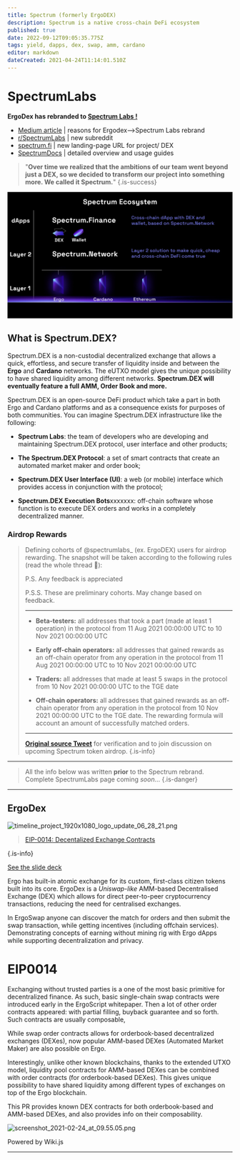 ```yaml
---
title: Spectrum (formerly ErgoDEX)
description: Spectrum is a native cross-chain DeFi ecosystem
published: true
date: 2022-09-12T09:05:35.775Z
tags: yield, dapps, dex, swap, amm, cardano
editor: markdown
dateCreated: 2021-04-24T11:14:01.510Z
---
```


# SpectrumLabs 
**ErgoDex has rebranded to [Spectrum Labs !](https://ergonaut.space/en/dApps/ergodex)**



- [Medium article](https://spectrumlabs.medium.com/now-we-are-spectrum-eaf17a2b65e) | reasons for Ergodex-->Spectrum Labs rebrand  
- [r/SpectrumLabs](https://www.reddit.com/r/SpectrumLabs/) | new subreddit
- [spectrum.fi](https://spectrum.fi/)  | new landing-page URL for project/ DEX
- [SpectrumDocs](https://docs.spectrum.fi/) | detailed overview and usage guides

> "**Over time we realized that the ambitions of our team went beyond just a DEX, so we decided to transform our project into something more. We called it Spectrum.**"
{.is-success}


![spectrumecosystem-from-medium-article.jpeg](/spectrumecosystem-from-medium-article.jpeg)







## **What is Spectrum.DEX?**

Spectrum.DEX is a non-custodial decentralized exchange that allows a quick, effortless, and secure transfer of liquidity inside and between the **Ergo** and **Cardano** networks. The eUTXO model gives the unique possibility to have shared liquidity among different networks. **Spectrum.DEX will eventually feature a full AMM, Order Book and more.**

Spectrum.DEX is an open-source DeFi product which take a part in both Ergo and Cardano platforms and as a consequence exists for purposes of both communities. You can imagine Spectrum.DEX infrastructure like the following:

- **Spectrum Labs**: the team of developers who are developing and maintaining Spectrum.DEX protocol, user interface and other products;

- **The Spectrum.DEX Protocol**: a set of smart contracts that create an automated market maker and order book;

- **Spectrum.DEX User Interface (UI)**: a web (or mobile) interface which provides access in conjunction with the protocol;

- **Spectrum.DEX Execution Bots**xxxxxxx: off-chain software whose function is to execute DEX orders and works in a completely decentralized manner.
### Airdrop Rewards 
> Defining cohorts of @spectrumlabs_ (ex. ErgoDEX) users for airdrop rewarding. The snapshot will be taken according to the following rules (read the whole thread 🧵):
>
>P.S. Any feedback is appreciated
>
>P.S.S. These are preliminary cohorts. May change based on feedback.
>
> ----
>
> - **Beta-testers:** all addresses that took a part (made at least 1 operation) in the protocol from 11 Aug 2021 00:00:00 UTC to 10 Nov 2021 00:00:00 UTC
>
> - **Early off-chain operators:** all addresses that gained rewards as an off-chain operator from any operation in the protocol from 11 Aug 2021 00:00:00 UTC to 10 Nov 2021 00:00:00 UTC
>
> - **Traders:** all addresses that made at least 5 swaps in the protocol from 10 Nov 2021 00:00:00 UTC to the TGE date
>
> - **Off-chain operators:** all addresses that gained rewards as an off-chain operator from any operation in the protocol from 10 Nov 2021 00:00:00 UTC to the TGE date. The rewarding formula will account an amount of successfully matched orders.
>
>--------
>
> **[Original source Tweet](https://twitter.com/_yashablack/status/1563108257325281280?s=20&t=NRt9aVLq7xakVUk6-38oIA)** for verification and to join discussion on upcoming Spectrum token airdrop. 
{.is-info}



_______






> All the info below was written **prior** to the Spectrum rebrand. Complete SpectrumLabs page coming *soon*...
{.is-danger}







_____________

## ErgoDex 

![timeline_project_1920x1080_logo_update_06_28_21.png](/timeline_project_1920x1080_logo_update_06_28_21.png)

> [EIP-0014: Decentalized Exchange Contracts](https://github.com/ergoplatform/eips/pull/27)

{.is-info}

[See the slide deck](https://ergonaut.space/ergodex.pdf)

Ergo has built-in atomic exchange for its custom, first-class citizen tokens built into its core. ErgoDex is a *Uniswap-like* AMM-based Decentralised Exchange (DEX) which allows for direct peer-to-peer cryptocurrency transactions, reducing the need for centralised exchanges.

In ErgoSwap anyone can discover the match for orders and then submit the swap transaction, while getting incentives (including offchain services). Demonstrating concepts of earning without mining rig with Ergo dApps while supporting decentralization and privacy.

# EIP0014

Exchanging without trusted parties is a one of the most basic primitive for decentralized finance. As such, basic single-chain swap contracts were introduced early in the ErgoScript whitepaper. Then a lot of other order contracts appeared: with partial filling, buyback guarantee and so forth. Such contracts are usually composable,

While swap order contracts allows for orderbook-based decentralized exchanges (DEXes), now popular AMM-based DEXes (Automated Market Maker) are also possible on Ergo.

Interestingly, unlike other known blockchains, thanks to the extended UTXO model, liquidity pool contracts for AMM-based DEXes can be combined with order contracts (for orderbook-based DEXes). This gives unique possibility to have shared liquidity among different types of exchanges on top of the Ergo blockchain.

This PR provides known DEX contracts for both orderbook-based and AMM-based DEXes, and also provides info on their composability.

![screenshot_2021-02-24_at_09.55.05.png](/screenshot_2021-02-24_at_09.55.05.png)

Powered by Wiki.js
_____________







